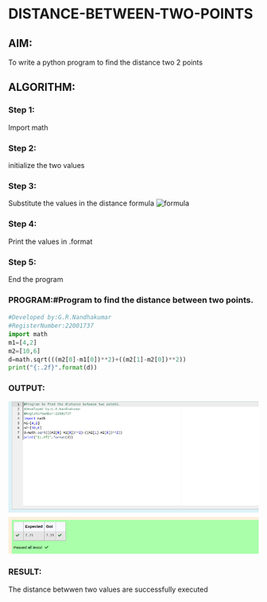 # DISTANCE-BETWEEN-TWO-POINTS

## AIM:

To write a python program to find the distance two 2 points

## ALGORITHM:

### Step 1: 

Import math 

### Step 2: 

initialize the  two values

### Step 3: 

Substitute the values in the distance formula  ![formula](/formula.jpg)

### Step 4: 

Print the values in .format

### Step 5: 

End the program


### PROGRAM:#Program to find the distance between two points.
```python
#Developed by:G.R.Nandhakumar 
#RegisterNumber:22001737
import math
m1=[4,2]
m2=[10,6]
d=math.sqrt(((m2[0]-m1[0])**2)+((m2[1]-m2[0])**2))
print("{:.2f}".format(d))
```

  
### OUTPUT:
![](./distance.png)


### RESULT:

The distance betwwen two values are successfully executed